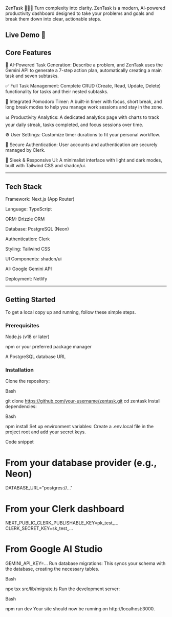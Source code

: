 ZenTask 🧘‍♂️✨
Turn complexity into clarity. ZenTask is a modern, AI-powered productivity dashboard designed to take your problems and goals and break them down into clear, actionable steps.

## Live Demo 🚀
## Core Features
🤖 AI-Powered Task Generation: Describe a problem, and ZenTask uses the Gemini API to generate a 7-step action plan, automatically creating a main task and seven subtasks.

✅ Full Task Management: Complete CRUD (Create, Read, Update, Delete) functionality for tasks and their nested subtasks.

🍅 Integrated Pomodoro Timer: A built-in timer with focus, short break, and long break modes to help you manage work sessions and stay in the zone.

📊 Productivity Analytics: A dedicated analytics page with charts to track your daily streak, tasks completed, and focus sessions over time.

⚙️ User Settings: Customize timer durations to fit your personal workflow.

🔐 Secure Authentication: User accounts and authentication are securely managed by Clerk.

🎨 Sleek & Responsive UI: A minimalist interface with light and dark modes, built with Tailwind CSS and shadcn/ui.

<hr/>

## Tech Stack
Framework: Next.js (App Router)

Language: TypeScript

ORM: Drizzle ORM

Database: PostgreSQL (Neon)

Authentication: Clerk

Styling: Tailwind CSS

UI Components: shadcn/ui

AI: Google Gemini API

Deployment: Netlify

<hr/>

## Getting Started
To get a local copy up and running, follow these simple steps.

### Prerequisites
Node.js (v18 or later)

npm or your preferred package manager

A PostgreSQL database URL

### Installation
Clone the repository:

Bash

git clone https://github.com/your-username/zentask.git
cd zentask
Install dependencies:

Bash

npm install
Set up environment variables:
Create a .env.local file in the project root and add your secret keys.

Code snippet

# From your database provider (e.g., Neon)
DATABASE_URL="postgres://..."

# From your Clerk dashboard
NEXT_PUBLIC_CLERK_PUBLISHABLE_KEY=pk_test_...
CLERK_SECRET_KEY=sk_test_...

# From Google AI Studio
GEMINI_API_KEY=...
Run database migrations:
This syncs your schema with the database, creating the necessary tables.

Bash

npx tsx src/lib/migrate.ts
Run the development server:

Bash

npm run dev
Your site should now be running on http://localhost:3000.
